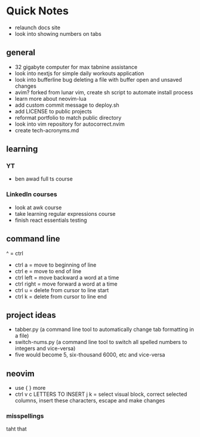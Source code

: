 # Quick Notes

- relaunch docs site
- look into showing numbers on tabs


## general

- 32 gigabyte computer for max tabnine assistance
- look into nextjs for simple daily workouts application
- look into bufferline bug deleting a file with buffer open and unsaved changes
- avim? forked from lunar vim, create sh script to automate install process
- learn more about neovim-lua
- add custom commit message to deploy.sh
- add LICENSE to public projects
- reformat portfolio to match public directory
- look into vim repository for autocorrect.nvim
- create tech-acronyms.md

## learning 

### YT 

- ben awad  full ts course

### LinkedIn courses

- look at awk course
- take learning regular expressions course
- finish react essentials testing

## command line

^ = ctrl
- ctrl a = move to beginning of line
- ctrl e = move to end of line
- ctrl left = move backward a word at a time
- ctrl right = move forward a word at a time
- ctrl u = delete from cursor to line start 
- ctrl k = delete from cursor to line end

## project ideas

- tabber.py (a command line tool to automatically change tab formatting in a file)
- switch-nums.py (a command line tool to switch all spelled numbers to integers and vice-versa)
- five would become 5, six-thousand 6000, etc and vice-versa

## neovim

- use { } more 
- ctrl v c LETTERS TO INSERT j k = select visual block, correct selected columns, insert these characters, escape and make changes

### misspellings

taht that

